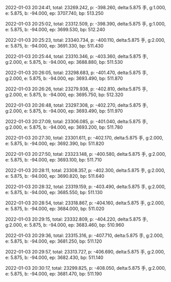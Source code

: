 2022-01-03 20:24:41, total: 23269.242, p: -398.260, delta:5.875 手, g:1.000, e: 5.875, b: -94.000, ep: 3707.740, bp: 513.250

2022-01-03 20:25:02, total: 23312.509, p: -398.390, delta:5.875 手, g:1.000, e: 5.875, b: -94.000, ep: 3699.530, bp: 512.240

2022-01-03 20:25:23, total: 23340.734, p: -400.110, delta:5.875 手, g:2.000, e: 5.875, b: -94.000, ep: 3691.330, bp: 511.430

2022-01-03 20:25:44, total: 23310.346, p: -403.360, delta:5.875 手, g:2.000, e: 5.875, b: -94.000, ep: 3688.880, bp: 511.530

2022-01-03 20:26:05, total: 23298.683, p: -401.470, delta:5.875 手, g:2.000, e: 5.875, b: -94.000, ep: 3693.490, bp: 511.870

2022-01-03 20:26:26, total: 23279.938, p: -402.810, delta:5.875 手, g:2.000, e: 5.875, b: -94.000, ep: 3695.750, bp: 512.320

2022-01-03 20:26:48, total: 23297.308, p: -402.270, delta:5.875 手, g:2.000, e: 5.875, b: -94.000, ep: 3693.490, bp: 511.970

2022-01-03 20:27:09, total: 23306.085, p: -401.040, delta:5.875 手, g:2.000, e: 5.875, b: -94.000, ep: 3693.200, bp: 511.780

2022-01-03 20:27:30, total: 23301.611, p: -402.170, delta:5.875 手, g:2.000, e: 5.875, b: -94.000, ep: 3692.390, bp: 511.820

2022-01-03 20:27:50, total: 23323.148, p: -400.580, delta:5.875 手, g:2.000, e: 5.875, b: -94.000, ep: 3693.100, bp: 511.710

2022-01-03 20:28:11, total: 23308.357, p: -402.300, delta:5.875 手, g:2.000, e: 5.875, b: -94.000, ep: 3690.820, bp: 511.640

2022-01-03 20:28:32, total: 23319.159, p: -403.490, delta:5.875 手, g:2.000, e: 5.875, b: -94.000, ep: 3685.550, bp: 511.130

2022-01-03 20:28:54, total: 23318.867, p: -404.160, delta:5.875 手, g:2.000, e: 5.875, b: -94.000, ep: 3684.000, bp: 511.020

2022-01-03 20:29:15, total: 23332.809, p: -404.220, delta:5.875 手, g:2.000, e: 5.875, b: -94.000, ep: 3683.460, bp: 510.960

2022-01-03 20:29:36, total: 23315.316, p: -407.710, delta:5.875 手, g:2.000, e: 5.875, b: -94.000, ep: 3681.250, bp: 511.120

2022-01-03 20:29:57, total: 23313.727, p: -406.690, delta:5.875 手, g:2.000, e: 5.875, b: -94.000, ep: 3682.430, bp: 511.140

2022-01-03 20:30:17, total: 23299.825, p: -408.050, delta:5.875 手, g:2.000, e: 5.875, b: -94.000, ep: 3681.470, bp: 511.190
